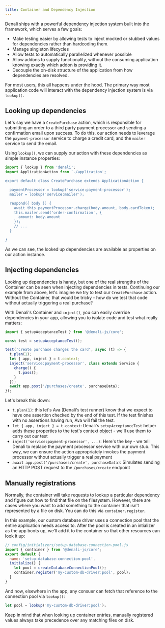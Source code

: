 ```yaml
---
title: Container and Dependency Injection
---
```


Denali ships with a powerful dependency injection system built into the
framework, which serves a few goals:

* Make testing easier by allowing tests to inject mocked or stubbed values for
dependencies rather than hardcoding them.
* Manage singleton lifecycles
* Allow tests to automatically parallelized whenever possible
* Allow addons to supply functionality, without the consuming application
  knowing exactly which addon is providing it.
* Decouple the on-disk structure of the application from how dependencies are
  resolved.

For most users, this all happens under the hood. The primary way most
application code will interact with the dependency injection system is via
`lookup()`.

## Looking up dependencies

Let's say we have a `CreatePurchase` action, which is responsible for
submitting an order to a third party payment processor and sending a
confirmation email upon success. To do this, our action needs to leverage the
`payment-processor` service to charge a credit card, and the `mailer` service
to send the email.

Using `lookup()`, we can supply our action with these dependencies as simple
instance properties:

```js
import { lookup } from 'denali';
import ApplicationAction from `./application';

export default class CreatePurchase extends ApplicationAction {

  paymentProcessor = lookup('service:payment-processor');
  mailer = lookup('service:mailer');

  respond({ body }) {
    await this.paymentProcessor.charge(body.amount, body.cardToken);
    this.mailer.send('order-confirmation', {
      amount: body.amount
    });
    // ...
  }

}
```

As we can see, the looked up dependencies are available as properties on our
action instance.

## Injecting dependencies

Looking up dependencies is handy, but one of the real strengths of the
Container can be seen when injecting dependencies in tests. Continuing our
example from above, let's imagine we try to test our `CreatePurchase` action.
Without the Container, that would be tricky - how do we test that code
without actually triggering a real purchase?

With Denali's Container and `inject()`, you can easily override dependencies
in your app, allowing you to isolate code and test what really matters:

```js
import { setupAcceptanceTest } from '@denali-js/core';

const test = setupAcceptanceTest();

test('create purchase charges the card', async (t) => {
  t.plan(1);
  let { app, inject } = t.context;
  inject('service:payment-processor', class extends Service {
    charge() {
      t.pass();
    }
  });
  await app.post('/purchases/create', purchaseData);
});
```

Let's break this down:

 - `t.plan(1)`: this let's Ava (Denali's test runner) know that we expect to
   have one assertion checked by the end of this test. If the test finishes
   with no assertions having run, Ava will fail the test.
 - `let { app, inject } = t.context`: Denali's `setupAcceptanceTest` helper
   adds these properties to the test's context object - we'll use them to carry
   out our test
 - `inject('service:payment-processor', ...)`: Here's the key - we tell
   Denali to replace the payment processor service with our own stub. This way,
   we can ensure the action appropriately invokes the payment processor without
   actually trigger a real payment
 - `await app.post('/purchases/create', purchaseData)`: Simulates sending an
   HTTP POST request to the `/purchases/create` endpoint

## Manually registrations

Normally, the container will take requests to lookup a particular dependency
and figure out how to find that file on the filesystem. However, there are
cases where you want to add something to the container that isn't represented
by a file on disk. You can do this via `container.register`.

In this example, our custom database driver uses a connection pool that the
entire application needs access to. After the pool is created in an
intializer as the app boots up, we'll add it to the container so that other
resources can look it up:

```js
// config/initializers/setup-database-connection-pool.js
import { container } from '@denali-js/core';
export default {
  name: 'setup-database-connection-pool',
  initialize() {
    let pool = createDatabaseConnectionPool();
    container.register('my-custom-db-driver:pool', pool);
  }
}
```

And now, elsewhere in the app, any consuer can fetch that reference to the
connection pool via `lookup()`:

```js
let pool = lookup('my-custom-db-driver:pool');
```

Keep in mind that when looking up container entries, manually registered
values always take precedence over any matching files on disk.